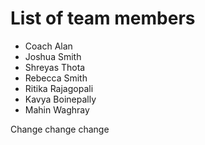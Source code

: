 # List of team members
* Coach Alan
* Joshua Smith
* Shreyas Thota
* Rebecca Smith
* Ritika Rajagopali
* Kavya Boinepally
* Mahin Waghray

Change change change